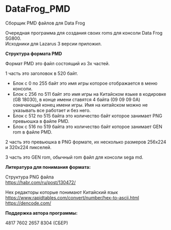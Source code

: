 # DataFrog_PMD
Сборщик PMD файлов для Data Frog

Очередная программа для создания своих roms для консоли Data Frog SG800. <br> 
Исходники для Lazarus 3 версии приложил.

**Структура формата PMD**

Формат PMD это файл состоящий из 3х частей.

1 часть это заголовок в 520 байт. <br>
- Блок с 0 по 255 байт это имя игры которое отображается в меню консоли. <br>
- Блок с 256 по 511 байт это имя игры на Китайском языке в кодировке (GB 18030), в конце имени ставятся 4 байта (09 09 09 0A) означающий конец имени игры. Имя на китайском можно не указывать все работает и без него.<br>
- Блок с 512 по 515 байта это количество байт которое занимает PNG превьюшка в файле PMD.<br>
- Блок с 516 по 519 байта  это количество байт которое занимает GEN rom в файле PMD.<br>

2 часть это превьюшка в PNG формате, их несколько размеров 256х224 и 320х224 пикселей.

3 часть это GEN rom, обычный rom файл для консоли sega md.

**Литература для понимания формата:**

Структура PNG файла <br>
https://habr.com/ru/post/130472/

Hex редакторы которые понимают Китайский язык <br>
https://www.rapidtables.com/convert/number/hex-to-ascii.html <br>
https://dencode.com/

**Поддержка автора программы:**

4817 7602 2657 8304 (СБЕР)
